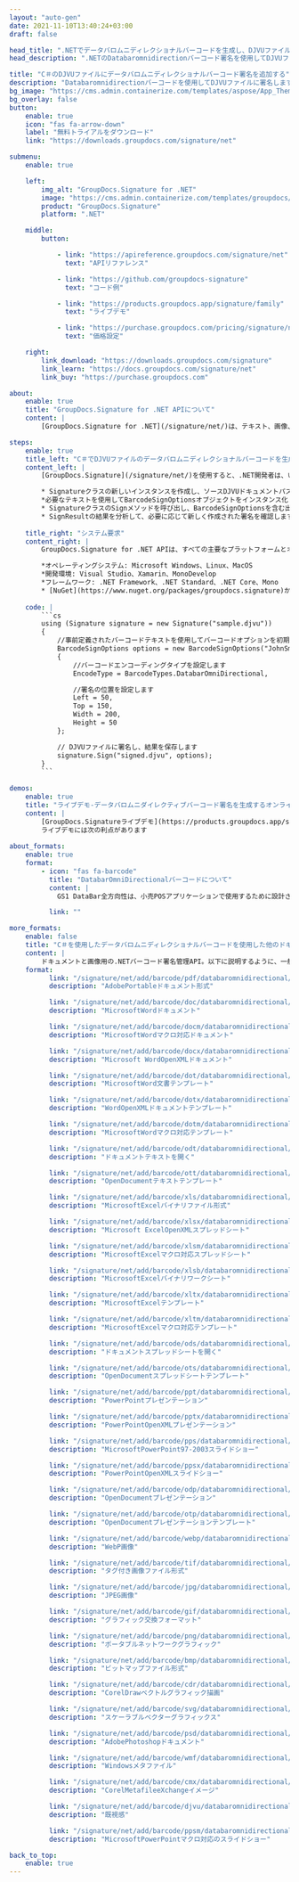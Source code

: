 ```yaml
---
layout: "auto-gen"
date: 2021-11-10T13:40:24+03:00
draft: false

head_title: ".NETでデータバロムニディレクショナルバーコードを生成し、DJVUファイルに署名する|署名文書"
head_description: ".NETのDatabaromnidirectionバーコード署名を使用してDJVUファイルに署名する-人気のあるビジネスドキュメントや画像ファイル形式にバーコードを追加する."

title: "C＃のDJVUファイルにデータバロムニディレクショナルバーコード署名を追加する"
description: "Databaromnidirectionバーコードを使用してDJVUファイルに署名します。署名プロパティを操作し、ニーズに合ったドキュメント内で高度な署名オプションを設定します."
bg_image: "https://cms.admin.containerize.com/templates/aspose/App_Themes/V3/images/bg/header1.png"
bg_overlay: false
button:
    enable: true
    icon: "fas fa-arrow-down"
    label: "無料トライアルをダウンロード"
    link: "https://downloads.groupdocs.com/signature/net"

submenu:
    enable: true

    left:
        img_alt: "GroupDocs.Signature for .NET"
        image: "https://cms.admin.containerize.com/templates/groupdocs/images/product-logos/90x90-noborder/groupdocs-signature-net.png"
        product: "GroupDocs.Signature"
        platform: ".NET"

    middle:
        button:

            - link: "https://apireference.groupdocs.com/signature/net"
              text: "APIリファレンス"

            - link: "https://github.com/groupdocs-signature"
              text: "コード例"

            - link: "https://products.groupdocs.app/signature/family"
              text: "ライブデモ"

            - link: "https://purchase.groupdocs.com/pricing/signature/net"
              text: "価格設定"

    right:
        link_download: "https://downloads.groupdocs.com/signature"
        link_learn: "https://docs.groupdocs.com/signature/net"
        link_buy: "https://purchase.groupdocs.com"

about:
    enable: true
    title: "GroupDocs.Signature for .NET APIについて"
    content: |
        [GroupDocs.Signature for .NET](/signature/net/)は、テキスト、画像、バーコード、スタンプ、フォームフィールド、QRコード、メタデータなどのさまざまな署名タイプを使用してデジタルドキュメントに電子署名するネイティブ.NETAPIです。ユーザーは、PDF、Microsoft Word、Excelワークシート、PowerPointプレゼンテーション、Adobe Photoshop、メタファイル、および画像ファイル形式内のデジタル署名を追加、編集、検証、削除、および検索でき、必要に応じて署名プロパティをカスタマイズするための追加サポートがあります。

steps:
    enable: true
    title_left: "C＃でDJVUファイルのデータバロムニディレクショナルバーコードを生成する方法"
    content_left: |
        [GroupDocs.Signature](/signature/net/)を使用すると、.NET開発者は、いくつかの簡単な手順を実行することで、アプリケーション内のDJVUファイルにデータバロムニディレクショナルバーコードを簡単に追加できます。

        * Signatureクラスの新しいインスタンスを作成し、ソースDJVUドキュメントパスをコンストラクターパラメーターとして渡します。
        *必要なテキストを使用してBarcodeSignOptionsオブジェクトをインスタンス化し、EncodeTypeプロパティをDatabarOmniDirectionalに設定します。
        * SignatureクラスのSignメソッドを呼び出し、BarcodeSignOptionsを含む出力DJVUファイル名を渡します。
        * SignResultの結果を分析して、必要に応じて新しく作成された署名を確認します。
        
    title_right: "システム要求"
    content_right: |
        GroupDocs.Signature for .NET APIは、すべての主要なプラットフォームとオペレーティングシステムでサポートされています。以下のコードを実行する前に、システムに次の前提条件がインストールされていることを確認してください。

        *オペレーティングシステム: Microsoft Windows、Linux、MacOS
        *開発環境: Visual Studio、Xamarin、MonoDevelop
        *フレームワーク: .NET Framework、.NET Standard、.NET Core、Mono
        * [NuGet](https://www.nuget.org/packages/groupdocs.signature)からGroupDocs.Signaturefor.NETの最新バージョンをダウンロードします
        
    code: |
        ```cs
        using (Signature signature = new Signature("sample.djvu"))
        {
            //事前定義されたバーコードテキストを使用してバーコードオプションを初期化します
            BarcodeSignOptions options = new BarcodeSignOptions("JohnSmith")
            {
                //バーコードエンコーディングタイプを設定します
                EncodeType = BarcodeTypes.DatabarOmniDirectional,

                //署名の位置を設定します
                Left = 50,
                Top = 150,
                Width = 200,
                Height = 50
            };

            // DJVUファイルに署名し、結果を保存します 
            signature.Sign("signed.djvu", options);
        }
        ```
        
demos:
    enable: true
    title: "ライブデモ-データバロムニダイレクティブバーコード署名を生成するオンラインアプリ"
    content: |
        [GroupDocs.Signatureライブデモ](https://products.groupdocs.app/signature/family)サイトにアクセスして、今すぐDatabaromnidirectionバーコードをDJVUファイルに追加します。  
        ライブデモには次の利点があります
        
about_formats:
    enable: true
    format:
        - icon: "fas fa-barcode"
          title: "DatabarOmniDirectionalバーコードについて"
          content: |
            GS1 DataBar全方向性は、小売POSアプリケーションで使用するために設計された4つのDataBarシンボルの1つです。その名前が示すように、GS1DataBar全方向性は全方向性で読み取ることができます。

          link: ""

more_formats:
    enable: false
    title: "C＃を使用したデータバロムニディレクショナルバーコードを使用した他のドキュメント形式への署名"
    content: |
        ドキュメントと画像用の.NETバーコード署名管理API。以下に説明するように、一般的なファイル形式のいくつかにバーコード署名を追加します。
    format: 
          link: "/signature/net/add/barcode/pdf/databaromnidirectional/"
          description: "AdobePortableドキュメント形式"

          link: "/signature/net/add/barcode/doc/databaromnidirectional/"
          description: "MicrosoftWordドキュメント"

          link: "/signature/net/add/barcode/docm/databaromnidirectional/"
          description: "MicrosoftWordマクロ対応ドキュメント"

          link: "/signature/net/add/barcode/docx/databaromnidirectional/"
          description: "Microsoft WordOpenXMLドキュメント"

          link: "/signature/net/add/barcode/dot/databaromnidirectional/"
          description: "MicrosoftWord文書テンプレート"

          link: "/signature/net/add/barcode/dotx/databaromnidirectional/"
          description: "WordOpenXMLドキュメントテンプレート"

          link: "/signature/net/add/barcode/dotm/databaromnidirectional/"
          description: "MicrosoftWordマクロ対応テンプレート"       

          link: "/signature/net/add/barcode/odt/databaromnidirectional/"
          description: "ドキュメントテキストを開く"

          link: "/signature/net/add/barcode/ott/databaromnidirectional/"
          description: "OpenDocumentテキストテンプレート"

          link: "/signature/net/add/barcode/xls/databaromnidirectional/"
          description: "MicrosoftExcelバイナリファイル形式"

          link: "/signature/net/add/barcode/xlsx/databaromnidirectional/"
          description: "Microsoft ExcelOpenXMLスプレッドシート"

          link: "/signature/net/add/barcode/xlsm/databaromnidirectional/"
          description: "MicrosoftExcelマクロ対応スプレッドシート"

          link: "/signature/net/add/barcode/xlsb/databaromnidirectional/"
          description: "MicrosoftExcelバイナリワークシート"

          link: "/signature/net/add/barcode/xltx/databaromnidirectional/"
          description: "MicrosoftExcelテンプレート"

          link: "/signature/net/add/barcode/xltm/databaromnidirectional/"
          description: "MicrosoftExcelマクロ対応テンプレート"

          link: "/signature/net/add/barcode/ods/databaromnidirectional/"
          description: "ドキュメントスプレッドシートを開く"

          link: "/signature/net/add/barcode/ots/databaromnidirectional/"
          description: "OpenDocumentスプレッドシートテンプレート"

          link: "/signature/net/add/barcode/ppt/databaromnidirectional/"
          description: "PowerPointプレゼンテーション"

          link: "/signature/net/add/barcode/pptx/databaromnidirectional/"
          description: "PowerPointOpenXMLプレゼンテーション"

          link: "/signature/net/add/barcode/pps/databaromnidirectional/"
          description: "MicrosoftPowerPoint97-2003スライドショー"

          link: "/signature/net/add/barcode/ppsx/databaromnidirectional/"
          description: "PowerPointOpenXMLスライドショー"                              

          link: "/signature/net/add/barcode/odp/databaromnidirectional/"
          description: "OpenDocumentプレゼンテーション"

          link: "/signature/net/add/barcode/otp/databaromnidirectional/"
          description: "OpenDocumentプレゼンテーションテンプレート"

          link: "/signature/net/add/barcode/webp/databaromnidirectional/"
          description: "WebP画像"

          link: "/signature/net/add/barcode/tif/databaromnidirectional/"
          description: "タグ付き画像ファイル形式"

          link: "/signature/net/add/barcode/jpg/databaromnidirectional/"
          description: "JPEG画像"

          link: "/signature/net/add/barcode/gif/databaromnidirectional/"
          description: "グラフィック交換フォーマット"

          link: "/signature/net/add/barcode/png/databaromnidirectional/"
          description: "ポータブルネットワークグラフィック"

          link: "/signature/net/add/barcode/bmp/databaromnidirectional/"
          description: "ビットマップファイル形式"

          link: "/signature/net/add/barcode/cdr/databaromnidirectional/"
          description: "CorelDrawベクトルグラフィック描画"

          link: "/signature/net/add/barcode/svg/databaromnidirectional/"
          description: "スケーラブルベクターグラフィックス"

          link: "/signature/net/add/barcode/psd/databaromnidirectional/"
          description: "AdobePhotoshopドキュメント"

          link: "/signature/net/add/barcode/wmf/databaromnidirectional/"
          description: "Windowsメタファイル"        

          link: "/signature/net/add/barcode/cmx/databaromnidirectional/"
          description: "CorelMetafileeXchangeイメージ"

          link: "/signature/net/add/barcode/djvu/databaromnidirectional/"
          description: "既視感"

          link: "/signature/net/add/barcode/ppsm/databaromnidirectional/"
          description: "MicrosoftPowerPointマクロ対応のスライドショー"

back_to_top:
    enable: true
---
```

